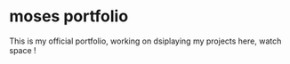 # moses portfolio
 This is my official portfolio, working on dsiplaying my projects here, watch space !

